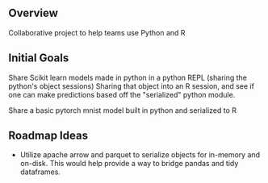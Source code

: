 ## Overview

Collaborative project to help teams use Python and R 

## Initial Goals 

Share Scikit learn models made in python in a python REPL (sharing the python's object sessions) Sharing that object into an R session, and see if one can make predictions based off the "serialized" python module. 

Share a basic pytorch mnist model built in python and serialized to R 

## Roadmap Ideas 

* Utilize apache arrow and parquet to serialize objects for in-memory and on-disk. This would help provide a way to bridge pandas and tidy dataframes. 





